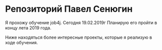 # Репозиторий Павел Сенюгин

Я прохожу обучение job4j. Сегодня 19.02.2019г Планирую его пройти в концу лета 2019 года.

Ниже находяться более интересные проекты, которые я реализую в ходе обучения.